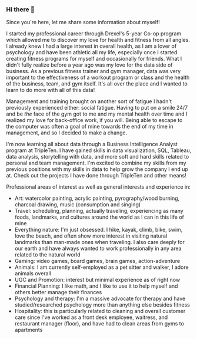 ### Hi there 👋
Since you're here, let me share some information about myself!

I started my professional career through Drexel's 5-year Co-op program which allowed me to discover my love for health and fitness from all angles. I already knew I had a large interest in overall health, as I am a lover of psychology and have been athletic all my life, especially once I started creating fitness programs for myself and occasionally for friends. What I didn't fully realize before a year ago was my love for the data side of business. As a previous fitness trainer and gym manager, data was very important to the effectiveness of a workout program or class and the health of the business, team, and gym itself. It's all over the place and I wanted to learn to do more with all of this data!

Management and training brought on another sort of fatigue I hadn't previously experienced either: social fatigue. Having to put on a smile 24/7 and be _the_ face of the gym got to me and my mental health over time and I realized my love for back-office work, if you will. Being able to escape to the computer was often a goal of mine towards the end of my time in management, and so I decided to make a change.

I'm now learning all about data through a Business Intelligence Analyst program at TripleTen. I have gained skills in data visualization, SQL, Tableau, data analysis, storytelling with data, and more soft and hard skills related to personal and team management. I'm excited to combine my skills from my previous positions with my skills in data to help grow the company I end up at. Check out the projects I have done through TripleTen and other means!

Professional areas of interest as well as general interests and experience in:
- Art: watercolor painting, acrylic painting, pyrography/wood burning, charcoal drawing, music (consumption and singing)
- Travel: scheduling, planning, actually traveling, experiencing as many foods, landmarks, and cultures around the world as I can in this life of mine
- Everything nature: I'm just obsessed. I hike, kayak, climb, bike, swim, love the beach, and often show more interest in visiting natural landmarks than man-made ones when traveling. I also care deeply for our earth and have always wanted to work professionally in any area related to the natural world
- Gaming: video games, board games, brain games, action-adventure
- Animals: I am currently self-employed as a pet sitter and walker, I adore animals overall
- UGC and Promotion: interest but minimal experience as of right now
- Financial Planning: I like math, and I like to use it to help myself and others better manage their finances
- Psychology and therapy: I'm a massive advocate for therapy and have studied/researched psychology more than anything else besides fitness
- Hospitality: this is particularly related to cleaning and overall customer care since I've worked as a front desk employee, waitress, and restaurant manager (floor), and have had to clean areas from gyms to apartments

<!--
**miwertz15/miwertz15** is a ✨ _special_ ✨ repository because its `README.md` (this file) appears on your GitHub profile.

Here are some ideas to get you started:

- 🔭 I’m currently working on ...
- 🌱 I’m currently learning ...
- 👯 I’m looking to collaborate on ...
- 🤔 I’m looking for help with ...
- 💬 Ask me about ...
- 📫 How to reach me: ...
- 😄 Pronouns: ...
- ⚡ Fun fact: ...
-->
